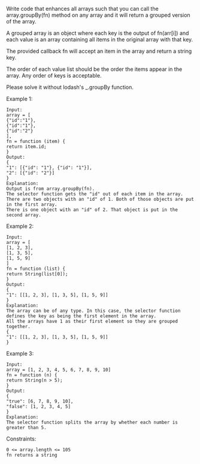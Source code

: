 Write code that enhances all arrays such that you can call the array.groupBy(fn) method on any array and it will return a grouped version of the array.<br>

A grouped array is an object where each key is the output of fn(arr[i]) and each value is an array containing all items in the original array with that key.<br>

The provided callback fn will accept an item in the array and return a string key.<br>

The order of each value list should be the order the items appear in the array. Any order of keys is acceptable.<br>

Please solve it without lodash's \_.groupBy function.<br>

Example 1:

    Input:
    array = [
    {"id":"1"},
    {"id":"1"},
    {"id":"2"}
    ],
    fn = function (item) {
    return item.id;
    }
    Output:
    {
    "1": [{"id": "1"}, {"id": "1"}],
    "2": [{"id": "2"}]
    }
    Explanation:
    Output is from array.groupBy(fn).
    The selector function gets the "id" out of each item in the array.
    There are two objects with an "id" of 1. Both of those objects are put in the first array.
    There is one object with an "id" of 2. That object is put in the second array.

Example 2:

    Input:
    array = [
    [1, 2, 3],
    [1, 3, 5],
    [1, 5, 9]
    ]
    fn = function (list) {
    return String(list[0]);
    }
    Output:
    {
    "1": [[1, 2, 3], [1, 3, 5], [1, 5, 9]]
    }
    Explanation:
    The array can be of any type. In this case, the selector function defines the key as being the first element in the array.
    All the arrays have 1 as their first element so they are grouped together.
    {
    "1": [[1, 2, 3], [1, 3, 5], [1, 5, 9]]
    }

Example 3:

    Input:
    array = [1, 2, 3, 4, 5, 6, 7, 8, 9, 10]
    fn = function (n) {
    return String(n > 5);
    }
    Output:
    {
    "true": [6, 7, 8, 9, 10],
    "false": [1, 2, 3, 4, 5]
    }
    Explanation:
    The selector function splits the array by whether each number is greater than 5.

Constraints:

    0 <= array.length <= 105
    fn returns a string
